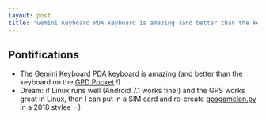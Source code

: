 ```yaml
---
layout: post
title: "Gemini Keyboard PDA keyboard is amazing (and better than the keyboard on the GPD Pocket!)"
---
```


## Pontifications

* The [Gemini Keyboard PDA](https://www.indiegogo.com/projects/gemini-pda-android-linux-keyboard-mobile-device--2#/)  keyboard is amazing (and better than the keyboard on the [GPD Pocket](http://rolandtanglao.com/2017/09/25/p1-gpd-pocket-chugging-away-and-retrieving-neighbourhood-names-on-ig-2015-vancouver-lat-long/) !)
* Dream: if Linux runs well (Android 7.1 works fine!) and the GPS works great in Linux, then I can put in a SIM card and re-create [gpsgamelan.py](http://rolandtanglao.com/2018/05/06/p1-pythonista-script-to-get-gps-coordinates-on-ios/)  in a 2018 stylee :-)

